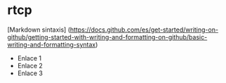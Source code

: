 # rtcp
[Markdown sintaxis] (https://docs.github.com/es/get-started/writing-on-github/getting-started-with-writing-and-formatting-on-github/basic-writing-and-formatting-syntax)

- Enlace 1
- Enlace 2
- Enlace 3
